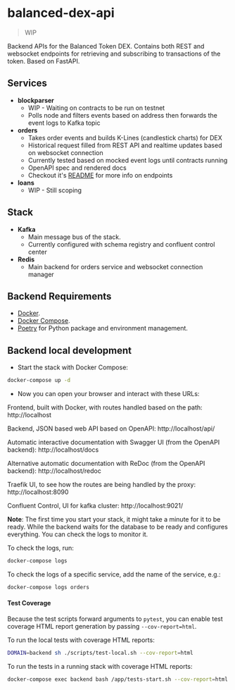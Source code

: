 # balanced-dex-api

> WIP 

Backend APIs for the Balanced Token DEX. Contains both REST and websocket endpoints for retrieving and subscribing to transactions of the token. Based on FastAPI. 

## Services 

- **blockparser**
    - WIP - Waiting on contracts to be run on testnet 
    - Polls node and filters events based on address then forwards the event logs to Kafka topic  
- **orders** 
    - Takes order events and builds K-Lines (candlestick charts) for DEX 
    - Historical request filled from REST API and realtime updates based on websocket connection 
    - Currently tested based on mocked event logs until contracts running 
    - OpenAPI spec and rendered docs 
    - Checkout it's [README](./orders/README.md) for more info on endpoints 
- **loans** 
    - WIP - Still scoping 
    
## Stack 

- **Kafka** 
    - Main message bus of the stack. 
    - Currently configured with schema registry and confluent control center
- **Redis**
    - Main backend for orders service and websocket connection manager 

## Backend Requirements

* [Docker](https://www.docker.com/).
* [Docker Compose](https://docs.docker.com/compose/install/).
* [Poetry](https://python-poetry.org/) for Python package and environment management.

## Backend local development

* Start the stack with Docker Compose:

```bash
docker-compose up -d
```

* Now you can open your browser and interact with these URLs:

Frontend, built with Docker, with routes handled based on the path: http://localhost

Backend, JSON based web API based on OpenAPI: http://localhost/api/

Automatic interactive documentation with Swagger UI (from the OpenAPI backend): http://localhost/docs

Alternative automatic documentation with ReDoc (from the OpenAPI backend): http://localhost/redoc

Traefik UI, to see how the routes are being handled by the proxy: http://localhost:8090

Confluent Control, UI for kafka cluster: http://localhost:9021/ 

**Note**: The first time you start your stack, it might take a minute for it to be ready. While the backend waits for the database to be ready and configures everything. You can check the logs to monitor it.

To check the logs, run:

```bash
docker-compose logs
```

To check the logs of a specific service, add the name of the service, e.g.:

```bash
docker-compose logs orders
```

#### Test Coverage

Because the test scripts forward arguments to `pytest`, you can enable test coverage HTML report generation by passing `--cov-report=html`.

To run the local tests with coverage HTML reports:

```Bash
DOMAIN=backend sh ./scripts/test-local.sh --cov-report=html
```

To run the tests in a running stack with coverage HTML reports:

```bash
docker-compose exec backend bash /app/tests-start.sh --cov-report=html
```
